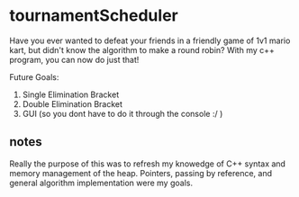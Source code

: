 # tournamentScheduler

Have you ever wanted to defeat your friends in a friendly game of 1v1 mario kart, but didn't know the algorithm to make a round robin? 
With my c++ program, you can now do just that! 

Future Goals: 
1. Single Elimination Bracket
2. Double Elimination Bracket 
3. GUI (so you dont have to do it through the console :/ ) 


## notes 
Really the purpose of this was to refresh my knowedge of C++ syntax and memory management of the heap. Pointers, passing by reference, and general algorithm implementation were my goals.
